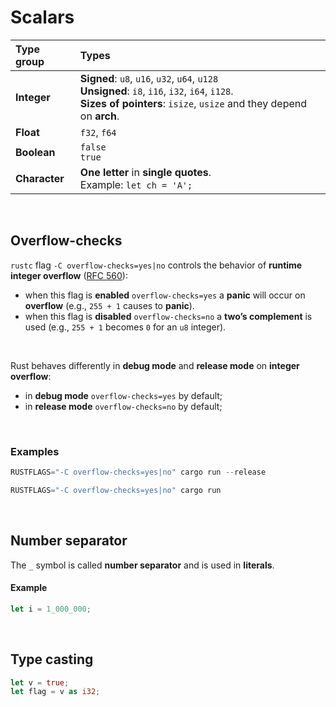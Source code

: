 # Scalars
|Type group|Types|
|:---------|:----|
|**Integer**|**Signed**: ``u8``, ``u16``, ``u32``, ``u64``, ``u128``<br>**Unsigned**: ``i8``, ``i16``, ``i32``, ``i64``, ``i128``.<br>**Sizes of pointers**: ``isize``, ``usize`` and they depend on **arch**.|
|**Float**|``f32``, ``f64``|
|**Boolean**|``false``<br>``true``|
|**Character**|**One letter** in **single quotes**.<br>Example: ``let ch = 'A';``|

<br>

## Overflow-checks
`rustc` flag `-C overflow-checks=yes|no` controls the behavior of **runtime integer overflow** ([RFC 560](https://github.com/rust-lang/rfcs/blob/master/text/0560-integer-overflow.md)):
- when this flag is **enabled** `overflow-checks=yes` a **panic** will occur on **overflow** (e.g., `255 + 1` causes to **panic**).<br>
- when this flag is **disabled** `overflow-checks=no` a **two’s complement** is used (e.g., `255 + 1` becomes `0` for an `u8` integer).<br>

<br>

Rust behaves differently in **debug mode** and **release mode** on **integer overflow**:
- in **debug mode** `overflow-checks=yes` by default;
- in **release mode** `overflow-checks=no` by default;

<br>

### Examples
```Rust
RUSTFLAGS="-C overflow-checks=yes|no" cargo run --release

RUSTFLAGS="-C overflow-checks=yes|no" cargo run
```

<br>

## Number separator
The ``_`` symbol is called **number separator** and is used in **literals**.

#### Example
```Rust
let i = 1_000_000;
```

<br>

## Type casting
```Rust
let v = true;
let flag = v as i32;
```
